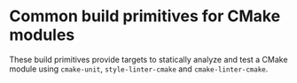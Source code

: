 # Common build primitives for CMake modules

These build primitives provide targets to statically analyze and test
a CMake module using `cmake-unit`, `style-linter-cmake` and
`cmake-linter-cmake`.

